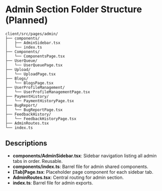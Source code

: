 # Admin Section Folder Structure (Planned)

```
client/src/pages/admin/
├── components/
│   ├── AdminSidebar.tsx
│   └── index.ts
├── Components/
│   └── ComponentsPage.tsx
├── UserQueue/
│   └── UserQueuePage.tsx
├── Upload/
│   └── UploadPage.tsx
├── Blogs/
│   └── BlogsPage.tsx
├── UserProfileManagement/
│   └── UserProfileManagementPage.tsx
├── PaymentHistory/
│   └── PaymentHistoryPage.tsx
├── BugReport/
│   └── BugReportPage.tsx
├── FeedbackHistory/
│   └── FeedbackHistoryPage.tsx
├── AdminRoutes.tsx
└── index.ts
```

## Descriptions

- **components/AdminSidebar.tsx**: Sidebar navigation listing all admin tabs in order. Reusable.
- **components/index.ts**: Barrel file for admin shared components.
- **[Tab]Page.tsx**: Placeholder page component for each sidebar tab.
- **AdminRoutes.tsx**: Central routing for admin section.
- **index.ts**: Barrel file for admin exports.
